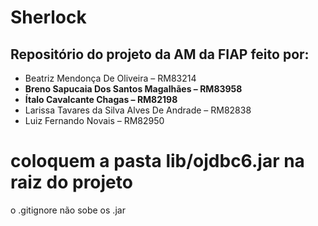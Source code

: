 # Sherlock

<h2>Repositório do projeto da AM da FIAP feito por:</h2>
<ul>
<li>Beatriz Mendonça De Oliveira – RM83214</li>
<li><strong>Breno Sapucaia Dos Santos Magalhães – RM83958</strong></li>
<li><strong>Ítalo Cavalcante Chagas – RM82198</strong></li>
<li>Larissa Tavares da Silva Alves De Andrade – RM82838</li>
<li>Luiz Fernando Novais – RM82950</li>
</ul>

<h1>coloquem a pasta lib/ojdbc6.jar na raiz do projeto</h1>
o .gitignore não sobe os .jar
